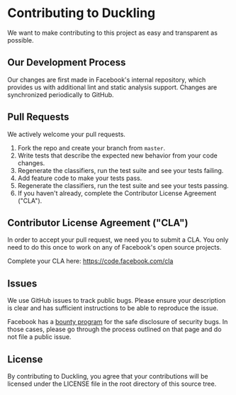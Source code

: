 # Contributing to Duckling
We want to make contributing to this project as easy and transparent as
possible.

## Our Development Process
Our changes are first made in Facebook's internal repository, which provides us
with additional lint and static analysis support. Changes are synchronized
periodically to GitHub.

## Pull Requests
We actively welcome your pull requests.

1. Fork the repo and create your branch from `master`.
2. Write tests that describe the expected new behavior from your code changes.
3. Regenerate the classifiers, run the test suite and see your tests failing.
4. Add feature code to make your tests pass.
5. Regenerate the classifiers, run the test suite and see your tests passing.
6. If you haven't already, complete the Contributor License Agreement ("CLA").

## Contributor License Agreement ("CLA")
In order to accept your pull request, we need you to submit a CLA. You only need
to do this once to work on any of Facebook's open source projects.

Complete your CLA here: <https://code.facebook.com/cla>

## Issues
We use GitHub issues to track public bugs. Please ensure your description is
clear and has sufficient instructions to be able to reproduce the issue.

Facebook has a [bounty program](https://www.facebook.com/whitehat/) for the safe
disclosure of security bugs. In those cases, please go through the process
outlined on that page and do not file a public issue.

## License
By contributing to Duckling, you agree that your contributions will be licensed
under the LICENSE file in the root directory of this source tree.
